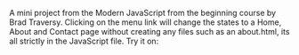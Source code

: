 A mini project from the Modern JavaScript from the beginning course by Brad Traversy. Clicking on the menu link will change the states to a Home, About and Contact page without creating any files such as an about.html, its all strictly in the JavaScript file. Try it on:
